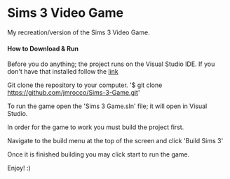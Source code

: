 # Sims 3 Video Game

My recreation/version of the Sims 3 Video Game.

#### How to Download & Run

Before you do anything; the project runs on the Visual Studio IDE. If you don't have that installed follow the [link](https://visualstudio.microsoft.com/vs/)


Git clone the repository to your computer.
'$ git clone https://github.com/jmrocco/Sims-3-Game.git'

To run the game open the 'Sims 3 Game.sln' file; it will open in Visual Studio.

In order for the game to work you must build the project first. 

Navigate to the build menu at the top of the screen and click 'Build Sims 3'

Once it is finished building you may click start to run the game.

Enjoy! :)
